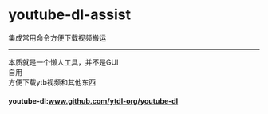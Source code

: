 # youtube-dl-assist
集成常用命令方便下载视频搬运
***
本质就是一个懒人工具，并不是GUI   
自用   
方便下载ytb视频和其他东西   


#### youtube-dl:www.github.com/ytdl-org/youtube-dl
